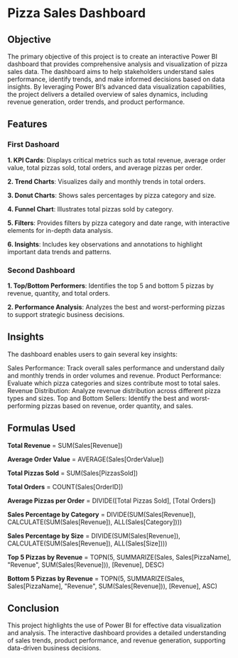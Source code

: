# Pizza Sales Dashboard


## Objective
The primary objective of this project is to create an interactive Power BI dashboard that provides comprehensive analysis and visualization of pizza sales data. The dashboard aims to help stakeholders understand sales performance, identify trends, and make informed decisions based on data insights. By leveraging Power BI’s advanced data visualization capabilities, the project delivers a detailed overview of sales dynamics, including revenue generation, order trends, and product performance.


## Features

### First Dashoard


**1. KPI Cards**: Displays critical metrics such as total revenue, average order value, total pizzas sold, total orders, and average pizzas per order.


**2. Trend Charts**: Visualizes daily and monthly trends in total orders.


**3. Donut Charts**: Shows sales percentages by pizza category and size.


**4. Funnel Chart**: Illustrates total pizzas sold by category.


**5. Filters**: Provides filters by pizza category and date range, with interactive elements for in-depth data analysis.


**6. Insights**: Includes key observations and annotations to highlight important data trends and patterns.


### Second Dashboard


**1. Top/Bottom Performers**: Identifies the top 5 and bottom 5 pizzas by revenue, quantity, and total orders.


**2. Performance Analysis**: Analyzes the best and worst-performing pizzas to support strategic business decisions.


## Insights
The dashboard enables users to gain several key insights:

Sales Performance: Track overall sales performance and understand daily and monthly trends in order volumes and revenue.
Product Performance: Evaluate which pizza categories and sizes contribute most to total sales.
Revenue Distribution: Analyze revenue distribution across different pizza types and sizes.
Top and Bottom Sellers: Identify the best and worst-performing pizzas based on revenue, order quantity, and sales.

## Formulas Used

**Total Revenue** = SUM(Sales[Revenue])

**Average Order Value** = AVERAGE(Sales[OrderValue])

**Total Pizzas Sold** = SUM(Sales[PizzasSold])

**Total Orders** = COUNT(Sales[OrderID])

**Average Pizzas per Order** = DIVIDE([Total Pizzas Sold], [Total Orders])

**Sales Percentage by Category** = DIVIDE(SUM(Sales[Revenue]), CALCULATE(SUM(Sales[Revenue]), ALL(Sales[Category])))

**Sales Percentage by Size** = DIVIDE(SUM(Sales[Revenue]), CALCULATE(SUM(Sales[Revenue]), ALL(Sales[Size])))

**Top 5 Pizzas by Revenue** = TOPN(5, SUMMARIZE(Sales, Sales[PizzaName], "Revenue", SUM(Sales[Revenue])), [Revenue], DESC)

**Bottom 5 Pizzas by Revenue** = TOPN(5, SUMMARIZE(Sales, Sales[PizzaName], "Revenue", SUM(Sales[Revenue])), [Revenue], ASC)

## Conclusion
This project highlights the use of Power BI for effective data visualization and analysis. The interactive dashboard provides a detailed understanding of sales trends, product performance, and revenue generation, supporting data-driven business decisions.

